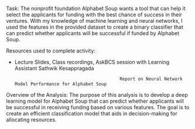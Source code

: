 Task: The nonprofit foundation Alphabet Soup wants a tool that can help it select the applicants for funding with the best chance of success in their ventures. With my knowledge of machine learning and neural networks, I used the features in the provided dataset to create a binary classifier that can predict whether applicants will be successful if funded by Alphabet Soup.

Resources used to complete activity:
  - Lecture Slides, Class recordings, AskBCS session with Learning Assistant Sathwik Kesappragada


                                                Report on Neural Network Model Performance for Alphabet Soup

Overview of the Analysis:
The purpose of this analysis is to develop a deep learning model for Alphabet Soup that can predict whether applicants will be successful in receiving funding based on various features. The goal is to create an efficient classification model that aids in decision-making for allocating resources.

